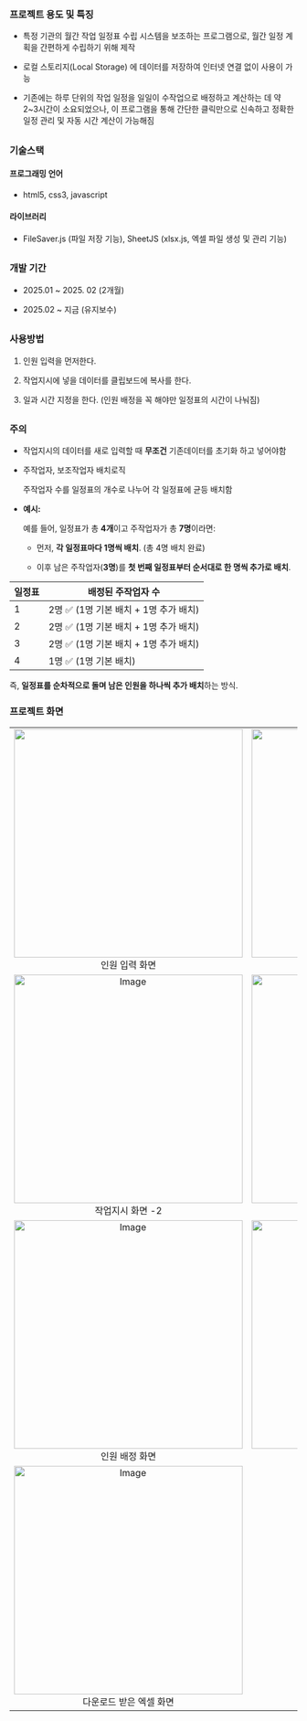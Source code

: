 ### 프로젝트 용도 및 특징

* 특정 기관의 월간 작업 일정표 수립 시스템을 보조하는 프로그램으로, 월간 일정 계획을 간편하게 수립하기 위해 제작

* 로컬 스토리지(Local Storage) 에 데이터를 저장하여 인터넷 연결 없이 사용이 가능

* 기존에는 하루 단위의 작업 일정을 일일이 수작업으로 배정하고 계산하는 데 약 2~3시간이 소요되었으나,
  이 프로그램을 통해 간단한 클릭만으로 신속하고 정확한 일정 관리 및 자동 시간 계산이 가능해짐

##

### 기술스택

#### 프로그래밍 언어
* html5, css3, javascript

#### 라이브러리
*  FileSaver.js (파일 저장 기능), SheetJS (xlsx.js, 엑셀 파일 생성 및 관리 기능)

##

### 개발 기간

* 2025.01 ~ 2025. 02 (2개월)
  
* 2025.02 ~ 지금 (유지보수)

##

### 사용방법
1. 인원 입력을 먼저한다.
   
2. 작업지시에 넣을 데이터를 클립보드에 복사를 한다.
   
3. 일과 시간 지정을 한다. (인원 배정을 꼭 해야만 일정표의 시간이 나눠짐)

##

### 주의

* 작업지시의 데이터를 새로 입력할 때 **무조건** 기존데이터를 초기화 하고 넣어야함
  
* 주작업자, 보조작업자 배치로직
  
  주작업자 수를 일정표의 개수로 나누어 각 일정표에 균등 배치함

- **예시:**
  
  예를 들어, 일정표가 총 **4개**이고 주작업자가 총 **7명**이라면:
  
  - 먼저, **각 일정표마다 1명씩 배치**. (총 4명 배치 완료)
    
  - 이후 남은 주작업자(**3명**)를 **첫 번째 일정표부터 순서대로 한 명씩 추가로 배치**.

| 일정표 | 배정된 주작업자 수 |
|--------|-------------------|
| 1      | 2명 ✅ (1명 기본 배치 + 1명 추가 배치) |
| 2      | 2명 ✅ (1명 기본 배치 + 1명 추가 배치) |
| 3      | 2명 ✅ (1명 기본 배치 + 1명 추가 배치) |
| 4      | 1명 ✅ (1명 기본 배치) |

즉, **일정표를 순차적으로 돌며 남은 인원을 하나씩 추가 배치**하는 방식.


### 프로젝트 화면

|  |  |
|:---:|:---:|
| <img width="400" height="400" src="https://github.com/user-attachments/assets/243622f2-c87a-4bdb-bdad-bd4d747351e1" /><br>인원 입력 화면| <img width="400" height="400" alt="Image" src="https://github.com/user-attachments/assets/3c9ec463-5d3f-4f43-8a43-ca8a6a5063b2" /><br>작업지시 화면 -1|
| <img width="400" height="400" alt="Image" src="https://github.com/user-attachments/assets/e67f344b-bdd4-4066-bae6-57fa723ed60a" /><br>작업지시 화면 -2 | <img width="400" height="400" alt="Image" src="https://github.com/user-attachments/assets/ed64d5a7-2f9c-4199-823f-b61f43320ad1" /><br>일과시간 지정 화면 |
| <img width="400" height="400" alt="Image" src="https://github.com/user-attachments/assets/3fe2f079-803b-49f1-89d7-f13254964113" /><br>인원 배정 화면 | <img width="400" height="400" alt="Image" src="https://github.com/user-attachments/assets/db4e6d3a-2870-4a52-958c-1aefcb80625a" /><br>Excel, 한셀 파일 다운 화면 |
| <img width="400" height="400" alt="Image" src="https://github.com/user-attachments/assets/d33de20c-f8b4-4639-8f8b-2a82894beaa4" /><br>다운로드 받은 엑셀 화면 |  |


















